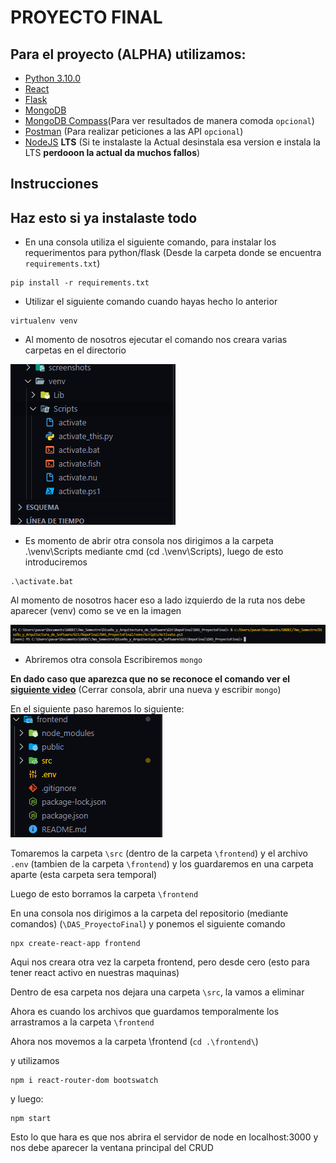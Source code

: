 # PROYECTO FINAL

## Para el proyecto (ALPHA) utilizamos:
- [Python 3.10.0](https://www.python.org/downloads/release/python-3100/)
- [React](https://create-react-app.dev/)
- [Flask](https://flask.palletsprojects.com/en/2.0.x/)
- [MongoDB](https://www.mongodb.com/es)
- [MongoDB Compass](https://www.mongodb.com/products/compass)(Para ver resultados de manera comoda `opcional`)
- [Postman](https://www.postman.com/) (Para realizar peticiones a las API `opcional`)
- [NodeJS](https://nodejs.org/es/) **LTS** (Si te instalaste la Actual desinstala esa version e instala la LTS **perdooon la actual da muchos fallos**)

## Instrucciones
## Haz esto si ya instalaste todo
- En una consola utiliza el siguiente comando, para instalar los requerimentos para python/flask (Desde la carpeta donde se encuentra `requirements.txt`)
```
pip install -r requirements.txt
```

- Utilizar el siguiente comando cuando hayas hecho lo anterior
```
virtualenv venv
```
- Al momento de nosotros ejecutar el comando nos creara varias carpetas en el directorio

!['Holi'](Screen2.png)

- Es momento de abrir otra consola nos dirigimos a la carpeta .\venv\Scripts mediante cmd (cd .\venv\Scripts), luego de esto introduciremos 
```
.\activate.bat
```
Al momento de nosotros hacer eso a lado izquierdo de la ruta nos debe aparecer (venv) como se ve en la imagen

!['Holi'](Screen1.png)

- Abriremos otra consola
Escribiremos `mongo`

**En dado caso que aparezca que no se reconoce el comando ver el [siguiente video](https://youtu.be/2vjeCOiLc5g)** (Cerrar consola, abrir una nueva y escribir `mongo`)

En el siguiente paso haremos lo siguiente:
!['Holi'](Screen3.png)

Tomaremos la carpeta `\src` (dentro de la carpeta `\frontend`) y el archivo `.env` (tambien de la carpeta `\frontend`) y los guardaremos en una carpeta aparte (esta carpeta sera temporal)

Luego de esto borramos la carpeta `\frontend`

En una consola nos dirigimos a la carpeta del repositorio (mediante comandos) (`\DAS_ProyectoFinal`) y ponemos el siguiente comando
```
npx create-react-app frontend
```

Aqui nos creara otra vez la carpeta frontend, pero desde cero (esto para tener react activo en nuestras maquinas)

Dentro de esa carpeta nos dejara una carpeta `\src`, la vamos a eliminar

Ahora es cuando los archivos que guardamos temporalmente los arrastramos a la carpeta `\frontend`

Ahora nos movemos a la carpeta \frontend (`cd .\frontend\`) 

y utilizamos 
```
npm i react-router-dom bootswatch
```
y luego:
```
npm start
```
Esto lo que hara es que nos abrira el servidor de node en localhost:3000 y nos debe aparecer la ventana principal del CRUD



